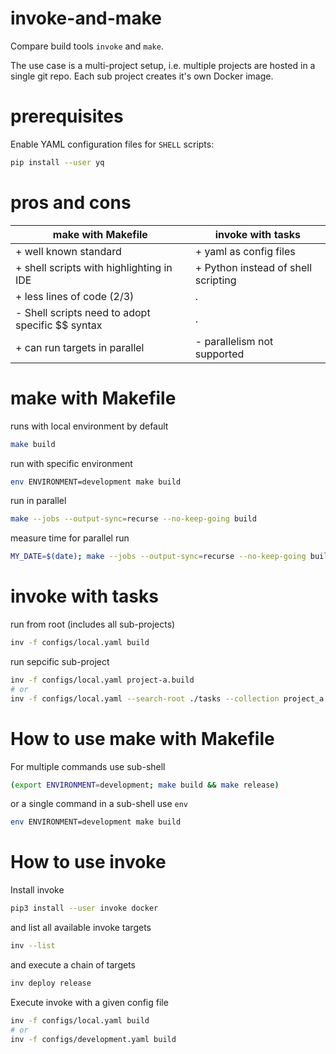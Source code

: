 # invoke-and-make

Compare build tools `invoke` and `make`.

The use case is a multi-project setup, i.e. multiple projects are hosted in a single git repo. Each sub project creates it's own Docker image.

# prerequisites

Enable YAML configuration files for `SHELL` scripts:

```bash
pip install --user yq
```

# pros and cons

make with Makefile | invoke with tasks
| --- | --- |
| + well known standard | + yaml as config files |
| + shell scripts with highlighting in IDE | + Python instead of shell scripting |
| + less lines of code (2/3) | . |
| - Shell scripts need to adopt specific $$ syntax | . |
| + can run targets in parallel | - parallelism not supported |

# make with Makefile

runs with local environment by default
```bash
make build
```
run with specific environment
```bash
env ENVIRONMENT=development make build
```
run in parallel
```bash
make --jobs --output-sync=recurse --no-keep-going build
```
measure time for parallel run
```bash
MY_DATE=$(date); make --jobs --output-sync=recurse --no-keep-going build; echo $MY_DATE; (date)
```
# invoke with tasks

run from root (includes all sub-projects)
```bash
inv -f configs/local.yaml build
```
run sepcific sub-project
```bash
inv -f configs/local.yaml project-a.build
# or
inv -f configs/local.yaml --search-root ./tasks --collection project_a build
```

# How to use make with Makefile
For multiple commands use sub-shell
```bash
(export ENVIRONMENT=development; make build && make release)
```
or a single command in a sub-shell use `env`
```bash
env ENVIRONMENT=development make build
```

# How to use invoke
Install invoke
```bash
pip3 install --user invoke docker
```
and list all available invoke targets
```bash
inv --list
```
and execute a chain of targets
```bash
inv deploy release
```

Execute invoke with a given config file
```bash
inv -f configs/local.yaml build
# or
inv -f configs/development.yaml build
```